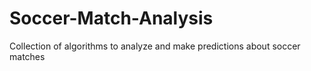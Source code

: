 # Soccer-Match-Analysis
Collection of algorithms to analyze and make predictions about soccer matches
